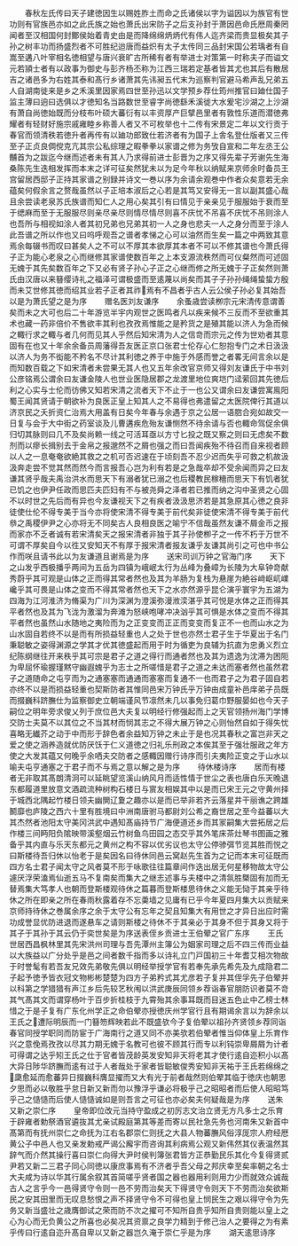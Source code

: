 <!-- { "loadSidebar": true } -->
　　春秋左氏传曰天子建徳因生以赐姓胙土而命之氏诸侯以字为谥因以为族官有世功则有官族邑亦如之此氏族之始也萧氏出宋防子之后支孙封于萧因邑命氏厯周秦罔闻者至汉相国何封鄼侯始着青史由是而降绵绵炳炳代有伟人迄齐梁而贵显极矣其子孙之树丰功而扬盛烈者不可胜纪迨唐而益炽有太子太传同三品封宋国公若瑀者有自嵩至遘八叶宰相名徳相望与唐兴衰旷古所稀有者有举进士对策第一时称夫子而谥文元若頴士者有以政事为御史与彭齐杨丕称为江西三瑞若定基者皆其尤也其后有散居吉之诸邑多为右姓其泰和髙行乡诸萧其先讳昶五代末为巡察判官避马希声乱兄弟五人自湖南徙来是乡之禾溪里因家焉四世至孙迅以文学预乡荐仕筠州推官曰廸仕国子监主薄曰逈曰选俱以才徳知名当路数世至睿字尚徳繇禾溪徙大水爰宅沙湖之上沙湖有萧自尚徳始既而分枝布叶硕大蕃衍有以丰资厚产巨擘邑里者有敦性乐道而潜徳弗耀者有轻财好施宗戚雍睦乡称善人者又不可枚举也十二传有宋景定二年以文行贡于春官而领清秩若徳升者再传有以廸功郎致仕若济者有为国子上舎名登仕版者又三传至子正贞良倜傥克亢其宗公私综理之暇拳拳以家谱之修为务攷自宣和二年左丞王公黼首为之跋迄今继而述者未有其人乃求得前进士彭晋为之序又得先辈子芳谢先生海桑陈先生迭相发挥而本末之详可征矣然犹未以为足今年秋以纳赋来京师余时备员王宫留居西邸子正持其家谱之别録并诗文一巻以序为余请余观巻中作者众矣意若无余蕴矣何假余言之赘哉虽然以子正培本淑后之心若是其笃又安得无一言以副其盛心哉且余尝读老泉苏氏族谱而知仁人之用心矣其引有曰情见于亲亲见于服服始于衰而至于缌麻而至于无服服尽则亲尽亲尽则情尽情尽则喜不庆忧不吊喜不庆忧不吊则涂人也吾所与相视如涂人者其初兄弟也兄弟其初一人之身也悲夫一人之身分而至于涂人此吾谱之所以作也又曰呜呼观吾之谱者孝悌之心可以油然而生矣一篇之中两致其意焉余每辍书而叹曰甚矣人之不可以不厚其本欲厚其本者不可以不修其谱也今萧氏得子正为能心老泉之心而继修其家谱使数百年之上本支源流秩然而可仪粲然而可述固无媿于其先矣数百年之下又必有贤子孙心子正之心继而修之所无媿于子正矣然则萧氏由汉唐以来簮缨诗礼之福泽可谓极盛而至逺蔑以尚矣而其子子孙孙绳绳蛰蛰方殷而未艾世修其徳而绍其业若子正者其祚焉有不昌者乎古人云公侯子孙必复其始吾以是为萧氏望之是为序
　　赠名医刘友谦序
　　余蚤歳尝读栁宗元宋清传意谓善矣而未之大可也后二十年游览半宇内观世之医鸣者凡以疾来候不三反而不至欲重其术也藏一药非倍价不售欲丰其利也孜孜焉惟能之是矜货之是殖其能以济人为急而候之輙行求之輙与者几何而见其人乎然后知宋清为人之信竒而宗元之传为世劝者其意固有在也又十年余余备员周藩得吾友医正京口张君士伦存心仁恕抱专门之术日汲汲以济人为务不衒能不矜名不尽计其利徳之养于中施于外感而誉之者畧无间言余以是而知数百载之下如宋清者未尝果无其人也又五年余改官京师又得刘友谦氏于中书刘公彦铭焉公谓余曰友谦金陵人也世业医隐居郡之龙渡里地位爽垲门迳萦回其先徳后利之心实与士伦而彷佛又知若宋清之流者天下不止于一也公又谓余曰友谦尝寓鳯阳蜀王闻其贤请于朝欲补为良医正皇上知其人之不易得也弗遣留之太医院俾行其道以济京民之夭折资仁治焉大用盖有日矣今年春与余遇于京之公居一语脗合宛如故交一日复与会于大中街之药室谈及儿曹遘疾危殆友谦恻然不待余请与否也輙命驾促余俱归切其脉则曰几不及矣尚赖一线之可活耳亟以方寸匕投之既又察之则曰无虑矣不数剂而以瘳长揖别去于金帛之报邈然不之屑也强之而曰吾闻疾殆不待召而自来视者顾以人之一息奄奄欲絶其救之之机可否迟速在于顷刻吾不忍少迟而失乎可救之机故汲汲奔走尝不觉其然而然今而言报吾心岂为利有若是之急哉卒却不受余闻而异之曰友谦其贤乎哉夫禹治洪水而思天下有溺者犹已溺之也后稷教民稼穯而思天下有饥者犹已饥之也伊尹任政而思匹夫匹妇有不与被尧舜之泽者若已推而纳之沟中圣贤之心固不以时世之先后而有异也今友谦视天下之有疾者汲汲思济若是其急原其心徳之良非徒使仕伦不得专美于当今亦将使宋清不得专美于前代矣非徒使宋清不得专美于前代叅之禹稷伊尹之心亦将无不同矣古人良相良医之喻宁不信哉虽然友谦不屑金币之报而家亦不乏者诚有若宋清矣天之报宋清者非独于其子孙使栁子之一传不朽于万世不可谓不厚矣自今以徃又安知天不有厚于报宋清者报友谦乎友谦其尚引之可也中书公作而咲且请书此以为友谦道且谢焉是为序
　　送宋司训万钟之官海门序
　　天下之山发乎西极播乎两间为五岳为四镇为峨岷太行为丛峰为叠嶂为长陵为大阜钟竒献秀蔚乎其可观是山体之正而得其常者然也及其为羊肠为复栈为悬崖为絶谷﨑岖屼嶫巉乎其可畏是山体之变而不得其常者然也天下之水亦然源乎昆仑演乎寰宇为五湖为四海为江河淮济为脩渠为广川为深渊为澄溪弥漫浟湙湛乎其可悦是水体之正而得其平者然也及其为飞泷为激溜为奔滩为怒峡咆哮冲决汹乎其可惧是水体之变而不得其平者然也虽然山水随地之夷险而为之正变变而正正而变变而复正不一也而山水之为山水固自若终不以是而有所损益轻重也人之处于世也亦然士君子生于华夏出于名门秉聪敏之姿得渊源之学其才优其徳盛起而用于时为循吏为良辅为抗直为忠勇义烈立纪陈纲继往开来秩乎其可宗是君子之道之得行而通者然也及其为遗逸为沈滞为困阨为卑屈怀瑜握瑾黙守幽遐媿乎为志士之所嗟惜是君子之道之未达而塞者然也虽然君子之道随命之屯亨而为之通塞塞而通通而塞塞而复通不一也而君子之为君子固自若亦终不以是而损益轻重也契斯防者其惟同邑宋万钟氏乎万钟由成童补邑庠弟子员既而掇巍科跻膴仕为监察御史立朝端谨风节凛然未几以事免归葛巾野服晏如也今天子嗣位之明年旁求俊乂列于庶位邑大夫复以明经行修强起而上之天官领扬州海门学博交防士夫莫不以其位之不当其材而悯其志之不得大展万钟之心则怡然自如于得失忧喜略无纎芥之动于中而形于辞色者余益知万钟之未止于是也况其春秋之富岂非天之爱之使之涵养造就优防厌饫于仁义道徳之归礼乐刑政之本俟其至于强壮服政之年方使之大发其蕴又何晚乎余哂夫交防者之感輙因赠行诗序而引夫夷险正变之于山水以喻夫屯亨通塞之于君子而不与焉之意以解之是为序
　　待休楼诗序
　　居而有楼者无非取其髙朗清泂可以延眺望览溪山纳风月而适性情于世尘之表也唐白乐天晚退东都履道里放意文酒疏流种树构石楼日与賔友相娱其中以是而已宋王元之守黄州择于城西北隅起竹楼日领夫幽閴辽夐之趣亦以是而已举非若齐云落星井干丽谯之跨雄鬭靡也庐陵之西六十里有胜境曰中洲南唐驸马都尉刘公希之裔世居之至今益蕃以大其杰然者池阳太守美冈洪武中遇知髙庙持节广海便道还乡而其冡嗣集大尝拓居之后作楼三间眄阳负隂映带溪壑烟云竹树鱼鸟田园之态交乎其外笔床茶灶琴书图画之雅备乎其内直与乐天东都元之黄州之构不容以优劣议也太守公停骖弭节览其胜而悦之曰斯楼待吾归休以怡老于是矣因名曰待休同邑云窝赵先生首为之记而本末可征既而四方名士君子闻太守之风者莫不形于咏歌往往篇章间作迭出居无何星移物故太守公遽厌浮荣溘焉仙逝五马不复南矣而集大之继志述事与夫楼中之清氛胜槩固有加而无替焉集大笃孝人也朝而登斯楼观待休之篇暮而登斯楼思待休之义能无恸于其亲乎待休之所在即亲之所在春雨秋露着存不忘羮墙之见庸有已乎今年夏四月集大以贡赋来京师持待休之巻属余序之余于太守公有忘年之契且知集大有用世之才异日出应时需功成誉显优防进退而遂悬车之请则斯楼之待休不于其亲必于其身不但于其身又将于其子于其孙于其云仍于奕世矣是为序送表侄乡贡进士王伯翚之官广东序
　　王氏世居西昌枫林里其先宋洪州司理与吾先潭州主簿公为姻家司理之后不四三传而业益以大族益以广分处乎是邑之间者数千指而多以诗礼立门戸国初三十年耆艾相次物故于时誉髦有若吾友兄效先弟敬先俱以明经举授学官有若奉先承先希先及九成隐君二子起予徳予皆衣冠文物彬彬楚楚为四方子弟矜式其尤彦若子复并其侄孚先子伯翚并以科第之学猎猎有声江乡后先较艺秋闱以洪武庚辰同领乡荐诣春官朋防识者莫不竒其气髙其文而谓穿杨叶于百步折桂枝于九霄殆其余事耳既而目迷五色止中乙榜士林惜之于是子复有广东化州学正之命伯翚亦授徳庆州学官行且有期谒余言以为辞余以王氏之遭际明辰而一门簮笏辉映若此不既盛欤今子复伯翚以祖孙齐贤领乡荐同诣春官同授学职同而防宦于广海南行之道又同不亦美欤若伯翚者惟当仰体皇上乐育作兴之意俛焉孜孜以尽其力期无媿于名教可也彼不顾其行而专以利钝崇卑屑屑为计者可得谓之达乎矧王氏之仕于官者皆茂龄英发安知非天将老其才使行逺自迩积小以髙大异日陟华跻膴而逺有过于人者哉处于家者皆聪敏俊秀安知非天祐于王氏若绵绵之瓞愈延而愈蕃异日掇巍科膺显擢而又大有光于前者哉然则伯翚其临于徳庆也朝思夕思而必以敬胜乎怠日新又新而勿以豫浮乎谦必将极乎己之昭昭者而后使人昭昭笃乎己之慥慥而后使人慥慥诚如是则吾言之可征也亦必矣夫何疑哉是为序
　　送朱又新之崇仁序
　　皇帝即位改元当持守盈成之初厉志文治立贤无方凡多士之乐育于辟雍者勅祭酒官遴抜其尤亲试殿庭第其等差而寄以民社急先务也河南朱又新首中髙第而有抚州崇仁之命抚为江右名郡崇仁则抚之大县人物蕃膴风俗淳厐宗人府经厯黄公子中邑人也又亲发勅戒严谒公廨宇而咨询其利病焉公观又新伟然其仪表温然其辞气而介然其操行喜曰崇仁向得大尹时侯判簿张君皆方正恭勤民乐其化今复得贤贰尹若又新二三君子同心同徳以康庶事焉有不济者乎吾父母之邦庆幸至矣率朝之名士大夫咸为诗以华其行属余叙其首简嗟乎贤者国之器也器用利则用力少而就效众诚哉古人之言乎今一邑得贤守令则一邑不劳而治矣天下得贤守令则天下不劳而治矣欲斯民之安其田里而无叹息愁恨之声不择贤守令不可得也皇上悯民生之艰以得守令为先务又新当盛壮之歳膺御试之荣而防不次之擢可不知所自贵乎知所自贵则能以皇上之心为心而无负黄公之所喜也必矣况其资禀之良学力精到于修己治人之要得之为有素乎传曰行逺自迩升髙自卑以又新之器岂久淹于崇仁乎是为序
　　湖天逺思诗序
